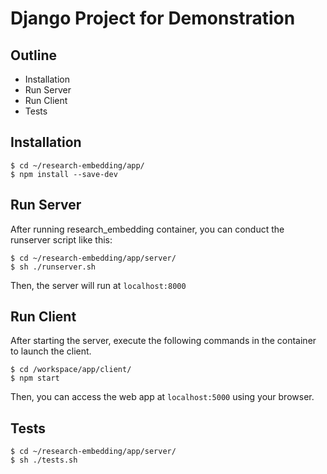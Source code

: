 # Django Project for Demonstration

## Outline
  - Installation
  - Run Server
  - Run Client
  - Tests

## Installation
```
$ cd ~/research-embedding/app/
$ npm install --save-dev
```

## Run Server
After running research_embedding container, you can conduct the runserver script like this:
```
$ cd ~/research-embedding/app/server/
$ sh ./runserver.sh
```
Then, the server will run at `localhost:8000`

## Run Client
After starting the server, execute the following commands in the container to launch the client.
```
$ cd /workspace/app/client/
$ npm start
```
Then, you can access the web app at `localhost:5000` using your browser.

## Tests
```
$ cd ~/research-embedding/app/server/
$ sh ./tests.sh
```
